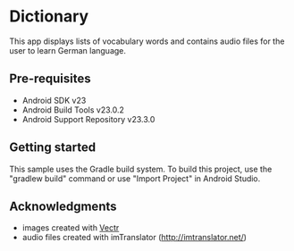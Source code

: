 # Dictionary
This app displays lists of vocabulary words and contains audio files for the user to learn German language.
## Pre-requisites
- Android SDK v23
- Android Build Tools v23.0.2
- Android Support Repository v23.3.0
## Getting started
This sample uses the Gradle build system. To build this project, use the "gradlew build" command or use "Import Project" in Android Studio.
## Acknowledgments
- images created with [Vectr](https://vectr.com/)
- audio files created with imTranslator (http://imtranslator.net/)
